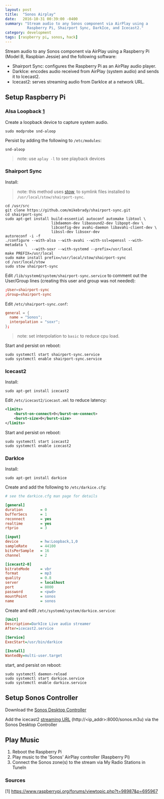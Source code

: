 ```yaml
---
layout: post
title:  "Sonos Airplay"
date:   2016-10-31 00:39:00 -0400
summary: "Stream audio to any Sonos component via AirPlay using a
          Raspberry Pi, Shairport Sync, DarkIce, and Icecast2."
category: development
tags: [raspberry pi, sonos, hack]
---
```

Stream audio to any Sonos component via AirPlay using a
Raspberry Pi (Model B, Raspbian Jessie) and the following software:

  * Shairport Sync: configures the Raspberry Pi as an AirPlay audio player.
  * DarkIce: encodes audio received from AirPlay (system audio) and sends it to
    Icecast2.
  * Icecast2: serves streaming audio from DarkIce at a network URL.

## Setup Raspberry Pi

### Alsa Loopback [1](#sources)

Create a loopback device to capture system audio.

```shell
sudo modprobe snd-aloop
```

Persist by adding the following to `/etc/modules`:

```shell
snd-aloop
```

> note: use `aplay -l` to see playback devices

### Shairport Sync

Install:

> note: this method uses [stow](https://www.gnu.org/software/stow/), to symlink
> files installed to `/usr/local/stow/shairport-sync`.

```shell
cd /usr/src
git clone https://github.com/mikebrady/shairport-sync.git
cd shairport-sync
sudo apt-get install build-essential autoconf automake libtool \
                     libdaemon-dev libasound2-dev libpopt-dev \
                     libconfig-dev avahi-daemon libavahi-client-dev \
                     libssl-dev libsoxr-dev
autoreconf -i -f
./configure --with-alsa --with-avahi --with-ssl=openssl --with-metadata \
            --with-soxr --with-systemd --prefix=/usr/local
make PREFIX=/usr/local
sudo make install prefix=/usr/local/stow/shairport-sync
cd /usr/local/stow
sudo stow shairport-sync
```

Edit `/lib/systemd/system/shairport-sync.service` to comment out the User/Group
lines (creating this user and group was not needed):

```conf
;User=shairport-sync
;Group=shairport-sync
```

Edit `/etc/shairport-sync.conf`:

```conf
general = {
  name = "Sonos";
  interpolation = "soxr";
};
```

> note: set interpolation to `basic` to reduce cpu load.

Start and persist on reboot:

```shell
sudo systemctl start shairport-sync.service
sudo systemctl enable shairport-sync.service
```

### Icecast2

Install:

```shell
sudo apt-get install icecast2
```

Edit `/etc/icecast2/icecast.xml` to reduce latency:

```xml
<limits>
    <burst-on-connect>0</burst-on-connect>
    <burst-size>0</burst-size>
</limits>
```

Start and persist on reboot:

```shell
sudo systemctl start icecast2
sudo systemctl enable icecast2
```

### DarkIce

Install:

```shell
sudo apt-get install darkice
```

Create and add the following to `/etc/darkice.cfg`:

```ini
# see the darkice.cfg man page for details

[general]
duration        = 0
bufferSecs      = 1
reconnect       = yes
realtime        = yes
rtprio          = 3

[input]
device          = hw:Loopback,1,0
sampleRate      = 44100
bitsPerSample   = 16
channel         = 2

[icecast2-0]
bitrateMode     = vbr
format          = mp3
quality         = 0.8
server          = localhost
port            = 8000
password        = <pwd>
mountPoint      = sonos
name            = sonos
```

Create and edit `/etc/systemd/system/darkice.service`:

```ini
[Unit]
Description=DarkIce Live audio streamer
After=icecast2.service

[Service]
ExecStart=/usr/bin/darkice

[Install]
WantedBy=multi-user.target
```

start, and persist on reboot:

```shell
sudo systemctl daemon-reload
sudo systemctl start darkice.service
sudo systemctl enable darkice.service
```

## Setup Sonos Controller

Download the [Sonos Desktop Controller](http://www.sonos.com/controller-app)

Add the icecast2
[streaming URL](https://sonos.custhelp.com/app/answers/detail/a_id/264/~/how-to-add-an-internet-radio-station-to-sonos)
(http://&lt;ip_addr&gt;:8000/sonos.m3u) via the
Sonos Desktop Controller

## Play Music

  1. Reboot the Raspberry Pi
  2. Play music to the 'Sonos' AirPlay controller (Raspberry Pi)
  3. Connect the Sonos zone(s) to the stream via My Radio Stations in TuneIn

### Sources

 [1] https://www.raspberrypi.org/forums/viewtopic.php?t=98987&p=695967
